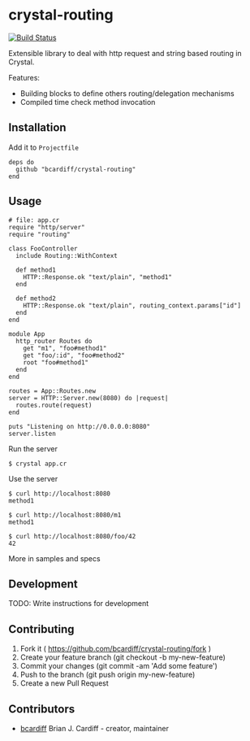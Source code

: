 # crystal-routing

[![Build Status](https://travis-ci.org/bcardiff/crystal-routing.svg)](https://travis-ci.org/bcardiff/crystal-routing)

Extensible library to deal with http request and string based routing in Crystal.

Features:

* Building blocks to define others routing/delegation mechanisms
* Compiled time check method invocation

## Installation

Add it to `Projectfile`

```crystal
deps do
  github "bcardiff/crystal-routing"
end
```

## Usage

```crystal
# file: app.cr
require "http/server"
require "routing"

class FooController
  include Routing::WithContext

  def method1
    HTTP::Response.ok "text/plain", "method1"
  end

  def method2
    HTTP::Response.ok "text/plain", routing_context.params["id"]
  end
end

module App
  http_router Routes do
    get "m1", "foo#method1"
    get "foo/:id", "foo#method2"
    root "foo#method1"
  end
end

routes = App::Routes.new
server = HTTP::Server.new(8080) do |request|
  routes.route(request)
end

puts "Listening on http://0.0.0.0:8080"
server.listen
```

Run the server
```
$ crystal app.cr
```

Use the server
```
$ curl http://localhost:8080
method1

$ curl http://localhost:8080/m1
method1

$ curl http://localhost:8080/foo/42
42
```

More in samples and specs

## Development

TODO: Write instructions for development

## Contributing

1. Fork it ( https://github.com/bcardiff/crystal-routing/fork )
2. Create your feature branch (git checkout -b my-new-feature)
3. Commit your changes (git commit -am 'Add some feature')
4. Push to the branch (git push origin my-new-feature)
5. Create a new Pull Request

## Contributors

- [bcardiff](https://github.com/bcardiff) Brian J. Cardiff - creator, maintainer
